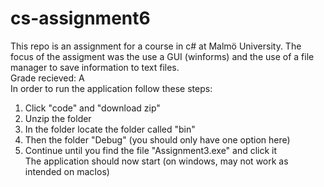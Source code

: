 # cs-assignment6
This repo is an assignment for a course in c# at Malmö University. The focus of the assigment was the use a GUI (winforms) and the use of a file manager to save information to text files. <br>
Grade recieved: A<br>
In order to run the application follow these steps:<br>
1. Click "code" and "download zip"
2. Unzip the folder
3. In the folder locate the folder called "bin"
4. Then the folder "Debug" (you should only have one option here)
5. Continue until you find the file "Assignment3.exe" and click it<br>
The application should now start (on windows, may not work as intended on macIos)

